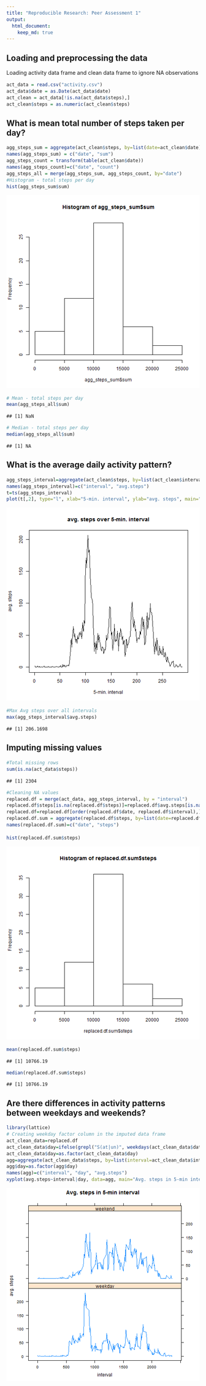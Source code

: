 ```yaml
---
title: "Reproducible Research: Peer Assessment 1"
output: 
  html_document:
    keep_md: true
---
```



## Loading and preprocessing the data
Loading activity data frame and clean data frame to ignore NA observations


```r
act_data = read.csv("activity.csv")
act_data$date = as.Date(act_data$date)
act_clean = act_data[!is.na(act_data$steps),]
act_clean$steps = as.numeric(act_clean$steps)
```

## What is mean total number of steps taken per day?

```r
agg_steps_sum = aggregate(act_clean$steps, by=list(date=act_clean$date), FUN=sum, na.rm=TRUE)
names(agg_steps_sum) = c("date", "sum")
agg_steps_count = transform(table(act_clean$date))
names(agg_steps_count)=c("date", "count")
agg_steps_all = merge(agg_steps_sum, agg_steps_count, by="date")
#Histogram - total steps per day
hist(agg_steps_sum$sum)
```

![plot of chunk aggregatesteps](figure/aggregate-aggregatesteps-1.png)

```r
# Mean - total steps per day
mean(agg_steps_all$sum)
```

```
## [1] NaN
```

```r
# Median - total steps per day
median(agg_steps_all$sum)
```

```
## [1] NA
```


## What is the average daily activity pattern?

```r
agg_steps_interval=aggregate(act_clean$steps, by=list(act_clean$interval), FUN=mean)
names(agg_steps_interval)=c("interval", "avg.steps")
t=ts(agg_steps_interval)
plot(t[,2], type="l", xlab="5-min. interval", ylab="avg. steps", main="avg. steps over 5-min. interval")
```

![plot of chunk intervaldata](figure/interval-intervaldata-1.png)

```r
#Max Avg steps over all intervals
max(agg_steps_interval$avg.steps)
```

```
## [1] 206.1698
```


## Imputing missing values

```r
#Total missing rows
sum(is.na(act_data$steps))
```

```
## [1] 2304
```

```r
#Cleaning NA values 
replaced.df = merge(act_data, agg_steps_interval, by = "interval")
replaced.df$steps[is.na(replaced.df$steps)]=replaced.df$avg.steps[is.na(replaced.df$steps)]
replaced.df=replaced.df[order(replaced.df$date, replaced.df$interval),]
replaced.df.sum = aggregate(replaced.df$steps, by=list(date=replaced.df$date), FUN=sum, na.rm=FALSE)
names(replaced.df.sum)=c("date", "steps")

hist(replaced.df.sum$steps)
```

![plot of chunk imputeddata](figure/imputed-imputeddata-1.png)

```r
mean(replaced.df.sum$steps)
```

```
## [1] 10766.19
```

```r
median(replaced.df.sum$steps)
```

```
## [1] 10766.19
```


## Are there differences in activity patterns between weekdays and weekends?

```r
library(lattice)
# Creating weekday factor column in the imputed data frame
act_clean_data=replaced.df
act_clean_data$day=ifelse(grepl("S(at|un)", weekdays(act_clean_data$date)), "weekend", "weekday")
act_clean_data$day=as.factor(act_clean_data$day)
agg=aggregate(act_clean_data$steps, by=list(interval=act_clean_data$interval, day=act_clean_data$day), FUN=mean,na.rm=TRUE)
agg$day=as.factor(agg$day)
names(agg)=c("interval", "day", "avg.steps")
xyplot(avg.steps~interval|day, data=agg, main="Avg. steps in 5-min interval", xlab="interval", ylab="avg. steps", type="l", layout=c(1,2))
```

![plot of chunk unnamed-chunk-1](figure/weekday-unnamed-chunk-1-1.png)
